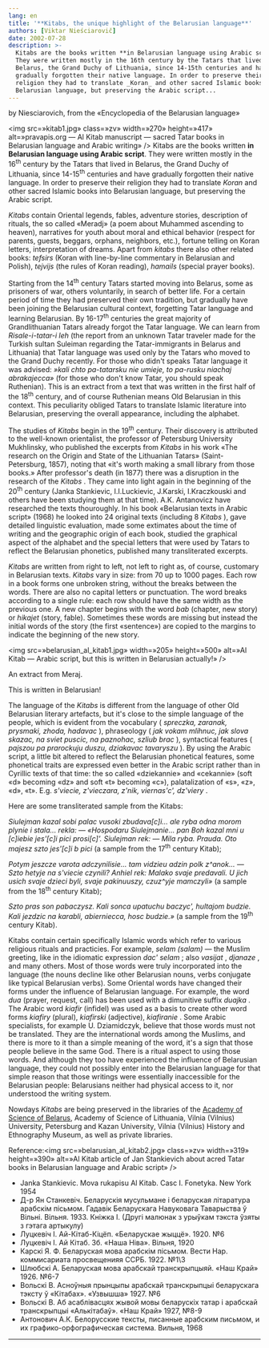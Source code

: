 ```yaml
---
lang: en
title: '**Kitabs, the unique highlight of the Belarusian language**'
authors: [Viktar Nieściarovič]
date: 2002-07-28
description: >-
  Kitabs are the books written **in Belarusian language using Arabic script**.
  They were written mostly in the 16th century by the Tatars that lived in
  Belarus, the Grand Duchy of Lithuania, since 14-15th centuries and have
  gradually forgotten their native language. In order to preserve their
  religion they had to translate _Koran_ and other sacred Islamic books into
  Belarusian language, but preserving the Arabic script... 
---
```



by Niesciarovich, from the «Encyclopedia of the Belarusian language»

<img src=»kitab1.jpg» class=»zv» width=»270» height=»417» alt=»pravapis.org — Al Kitab manuscript — sacred Tatar books in Belarusian language and Arabic writing» /> Kitabs are the books written <strong>in Belarusian language using Arabic script</strong>. They were written mostly in the 16<sup>th</sup> century by the Tatars that lived in Belarus, the Grand Duchy of Lithuania, since 14-15<sup>th</sup> centuries and have gradually forgotten their native language. In order to preserve their religion they had to translate  *Koran*  and other sacred Islamic books into Belarusian language, but preserving the Arabic script.

 *Kitabs*  contain Oriental legends, fables, adventure stories, description of rituals, the so called «Meradj» (a poem about Muhammed ascending to heaven), narratives for youth about moral and ethical behavior (respect for parents, guests, beggars, orphans, neighbors, etc.), fortune telling on Koran letters, interpretation of dreams. Apart from  *kitabs*  there also other related books:  *tefsirs*  (Koran with line-by-line commentary in Belarusian and Polish),  *tejvijs*  (the rules of Koran reading),  *hamails*  (special prayer books).

Starting from the 14<sup>th</sup> century Tatars started moving into Belarus, some as prisoners of war, others voluntarily, in search of better life. For a certain period of time they had preserved their own tradition, but gradually have been joining the Belarusian cultural context, forgetting Tatar language and learning Belarusian. By 16-17<sup>th</sup> centuries the great majority of Grandlithuanian Tatars already forgot the Tatar language. We can learn from  *Risale-i-tatar-i leh*  (the report from an unknown Tatar traveler made for the Turkish sultan Suleiman regarding the Tatar-immigrants in Belarus and Lithuania) that Tatar language was used only by the Tatars who moved to the Grand Duchy recently. For those who didn't speaks Tatar language it was advised:  *»kali chto pa-tatarsku nie umieje, to pa-rusku niachaj abrakajecca»*  (for those who don't know Tatar, you should speak Ruthenian). This is an extract from a text that was written in the first half of the 18<sup>th</sup> century, and of course Ruthenian means Old Belarusian in this context. This peculiarity obliged Tatars to translate Islamic literature into Belarusian, preserving the overall appearance, including the alphabet.

The studies of  *Kitabs*  begin in the 19<sup>th</sup> century. Their discovery is attributed to the well-known orientalist, the professor of Petersburg University Mukhlinsky, who published the excerpts from  *Kitabs*  in his work «The research on the Origin and State of the Lithuanian Tatars» (Saint-Petersburg, 1857), noting that «it's worth making a small library from those books.» After professor's death (in 1877) there was a disruption in the research of the  *Kitabs* . They came into light again in the beginning of the 20<sup>th</sup> century (Janka Stankievic, I.I.Luckievic, J.Karski, I.Kraczkouski and others have been studying them at that time). A.K. Antanovicz have researched the texts thouroughly. In his book «Belarusian texts in Arabic script» (1968) he looked into 24 original texts (including 8  *Kitabs* ), gave detailed linguistic evaluation, made some extimates about the time of writing and the geographic origin of each book, studied the graphical aspect of the alphabet and the special letters that were used by Tatars to reflect the Belarusian phonetics, published many transliterated excerpts.

 *Kitabs*  are written from right to left, not left to right as, of course, customary in Belarusian texts.  *Kitabs*  vary in size: from 70 up to 1000 pages. Each row in a book forms one unbroken string, without the breaks between the words. There are also no capital letters or punctuation. The word breaks according to a single rule: each row should have the same width as the previous one. A new chapter begins with the word  *bab*  (chapter, new story) or  *hikajet*  (story, fable). Sometimes these words are missing but instead the initial words of the story (the first «sentence») are copied to the margins to indicate the beginning of the new story.

<img src=»belarusian_al_kitab1.jpg» width=»205» height=»500» alt=»Al Kitab — Arabic script, but this is written in Belarusian actually!» />

An extract from Meraj.

This is written in Belarusian!

The language of the  *Kitabs*  is different from the language of other Old Belarusian literary artefacts, but it's close to the simple language of the people, which is evident from the vocabulary ( *spreczka, zaranak, prysmaki, zhoda, hadavac* ), phraseology ( *jak vokam mlihnuc, jak slova skazac, na sviet puscic, na paznohac, szliub brac* ), syntactical features ( *pajszou pa prarockuju duszu, dziakavac tavaryszu* ). By using the Arabic script, a little bit altered to reflect the Belarusian phonetical features, some phonetical traits are expressed even better in the Arabic script rather than in Cyrillic texts of that time: the so called «dziekannie» and «cekannie» (soft «d» becoming «dz» and soft «t» becoming «c»), palatalization of «s», «z», «d», «t». E.g.  *s'viecie, z'vieczara, z'nik, viernas'c', dz'viery* .

Here are some transliterated sample from the Kitabs:

 *Siulejman kazal sobi palac vusoki zbudava[c]i... ale ryba odna morom plynie i stala... rekla: — «Hospodaru Siulejmanie... pan Boh kazal mni u [c]iebie jes'[c]i pici prosi[c]'. Siulejman rek: — Mila ryba. Prauda. Oto majesz szto jes'[c]i b pici*  (a sample from the 17<sup>th</sup> century Kitab);

 *Potym jeszcze varota adczynilisie... tam vidzieu adzin polk z^anok... — Szto hetyje na s'viecie czynili? Anhiel rek: Malako svaje predavali. U jich usich svaje dzieci byli, svaje pakinuuszy, czuz^yje mamczyli»*  (a sample from the 18<sup>th</sup> century Kitab);

 *Szto pras son pabaczysz. Kali sonca upatuchu baczyc', hultajom budzie. Kali jezdzic na karabli, abierniecca, hosc budzie.»*  (a sample from the 19<sup>th</sup> century Kitab).

Kitabs contain certain specifically Islamic words which refer to various religious rituals and practicies. For example,  *selam (salam)*  — the Muslim greeting, like in the idiomatic expression  *dac' selam* ; also  *vasijat* ,  *djanaze* , and many others. Most of those words were truly incorporated into the language (the nouns decline like other Belarusian nouns, verbs conjugate like typical Belarusian verbs). Some Oriental words have changed their forms under the influence of Belarusian language. For example, the word  *dua*  (prayer, request, call) has been used with a dimunitive suffix  *duajka* . The Arabic word  *kiafir*  (infidel) was used as a basis to create other word forms  *kiafiry*  (plural),  *kiafirski*  (adjective),  *kiafiranie* . Some Arabic specialists, for example U. Dziamidczyk, believe that those words must not be translated. They are the international words among the Muslims, and there is more to it than a simple meaning of the word, it's a sign that those people believe in the same God. There is a ritual aspect to using those words. And although they too have experienced the influence of Belarusian language, they could not possibly enter into the Belarusian language for that simple reason that those writings were essentially inaccessible for the Belarusian people: Belarusians neither had physical access to it, nor understood the writing system.

Nowdays  *Kitabs*  are being preserved in the libraries of the <a href=»http://www.ac.by»>Academy of Science of Belarus</a>, Academy of Science of Lithuania, Vilnia (Vilnius) University, Petersburg and Kazan University, Vilnia (Vilnius) History and Ethnography Museum, as well as private libraries.

Reference:<img src=»belarusian_al_kitab2.jpg» class=»zv» width=»319» height=»390» alt=»Al Kitab article of Jan Stankievich about acred Tatar books in Belarusian language and Arabic script» />

<ul>
<li>Janka Stankievic. Mova rukapisu Al Kitab. Casc I. Fonetyka. New York 1954</li>
<li>Д-р Ян Станкевіч. Беларускія мусульмане і беларуская літаратура арабскім пісьмом. Гадавік Беларускага Навуковага Таварыства ў Вільні. Вільня. 1933. Кніжка І. (Другі малюнак з урыўкам тэкста ўзяты з гэтага артыкулу)</li>
<li>Луцкевіч І. Ай-Кітаб-Кіцёп. «Беларускае жыццё». 1920. №6</li>
<li>Луцкевіч І. Ай Кітаб. Зб. «Наша Ніва». Вільня, 1920</li>
<li>Карскі Я. Ф. Беларуская мова арабскім пісьмом. Вести Нар. коммисариата просвещенияя ССРБ. 1922. №1\3</li>
<li>Шлюбскі А. Беларуская мова арабскай транскрыпцыяй. «Наш Край» 1926. №6-7</li>
<li>Вольскі В. Асноўныя прынцыпы арабскай транскрыпцыі беларускага тэксту ў «Кітабах». «Узвышша» 1927. №6</li>
<li>Вольскі В. Аб асаблівасцях жывой мовы беларускіх татар і арабскай транскрыпцыі «Алькітабаў». «Наш Край» 1927, №8-9</li>
<li>Антонович А.К. Белорусские тексты, писанные арабским письмом, и их графико-орфографическая система. Вильня, 1968</li>
</ul>
<hr />


